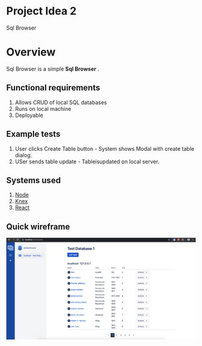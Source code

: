 # Project Idea 2

Sql Browser

# Overview

Sql Browser is a simple **Sql Browser** .

## Functional requirements

 1. Allows CRUD of local SQL databases
 2. Runs on local machine
 3. Deployable

## Example tests

 1. User clicks Create Table button - System shows Modal with create table dialog.
 2. USer sends table update - Tableisupdated on local server.

## Systems used

 1. [Node](https://nodejs.org/en/) 
 2. [Knex](https://knexjs.org/)
 3. [React](https://reactjs.org/)

## Quick wireframe
![Mockup of design (v quick!)](https://raw.githubusercontent.com/atapp/cs633/master/Screen%20Shot%202020-01-25%20at%2008.42.51.png)
